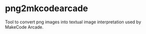 # png2mkcodearcade
Tool to convert png images into textual image interpretation used by MakeCode Arcade. 
